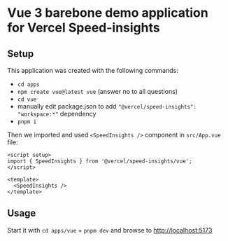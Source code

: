 # Vue 3 barebone demo application for Vercel Speed-insights

## Setup

This application was created with the following commands:

- `cd apps`
- `npm create vue@latest vue` (answer no to all questions)
- `cd vue`
- manually edit package.json to add `"@vercel/speed-insights": "workspace:*"` dependency
- `pnpm i`

Then we imported and used `<SpeedInsights />` component in `src/App.vue` file:

```vue
<script setup>
import { SpeedInsights } from '@vercel/speed-insights/vue';
</script>

<template>
  <SpeedInsights />
</template>
```

## Usage

Start it with `cd apps/vue` + `pnpm dev` and browse to [http://localhost:5173](http://localhost:5173)
